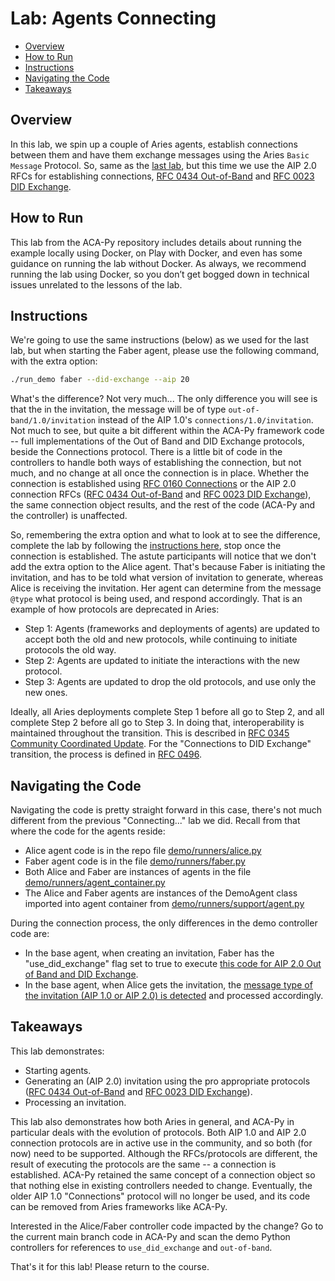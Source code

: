 # Lab: Agents Connecting<!-- omit in toc -->

- [Overview](#overview)
- [How to Run](#how-to-run)
- [Instructions](#instructions)
- [Navigating the Code](#navigating-the-code)
- [Takeaways](#takeaways)

## Overview

In this lab, we spin up a couple of Aries agents, establish connections between
them and have them exchange messages using the Aries `Basic Message` Protocol.
So, same as the [last lab](agentsConnecting.md), but this time we use the AIP
2.0 RFCs for establishing connections, [RFC 0434
Out-of-Band](https://github.com/hyperledger/aries-rfcs/tree/main/features/0434-outofband)
and [RFC 0023 DID
Exchange](https://github.com/hyperledger/aries-rfcs/tree/main/features/0023-did-exchange).

## How to Run

This lab from the ACA-Py repository includes details about running the example
locally using Docker, on Play with Docker, and even has some guidance on running
the lab without Docker. As always, we recommend running the lab using Docker, so
you don’t get bogged down in technical issues unrelated to the lessons of the
lab.

## Instructions

We're going to use the same instructions (below) as we used for the last lab,
but when starting the Faber agent, please use the following command, with the
extra option:

```bash
./run_demo faber --did-exchange --aip 20

```

What's the difference? Not very much... The only difference you will see is that
the in the invitation, the message will be of type `out-of-band/1.0/invitation`
instead of the AIP 1.0's `connections/1.0/invitation`. Not much to see, but
quite a bit different within the ACA-Py framework code -- full implementations of
the Out of Band and DID Exchange protocols, beside the Connections protocol. There
is a little bit of code in the controllers to handle both ways of establishing the
connection, but not much, and no change at all once the connection is in place.
Whether the connection is established using [RFC 0160
Connections](https://github.com/hyperledger/aries-rfcs/tree/main/features/0160-Connections)
or the AIP 2.0 connection RFCs ([RFC 0434
Out-of-Band](https://github.com/hyperledger/aries-rfcs/tree/main/features/0434-outofband)
and [RFC 0023 DID
Exchange](https://github.com/hyperledger/aries-rfcs/tree/main/features/0023-did-exchange)),
the same connection object results, and the rest of the code (ACA-Py and the
controller) is unaffected.

So, remembering the extra option and what to look at to see the difference,
complete the lab by following the [instructions
here](https://github.com/hyperledger/aries-cloudagent-python/tree/master/demo#the-alicefaber-python-demo),
stop once the connection is established. The astute participants will notice
that we don't add the extra option to the Alice agent. That's because Faber is
initiating the invitation, and has to be told what version of invitation to
generate, whereas Alice is receiving the invitation. Her agent can determine
from the message `@type` what protocol is being used, and respond accordingly. That
is an example of how protocols are deprecated in Aries:

- Step 1: Agents (frameworks and deployments of agents) are updated to accept both the old
and new protocols, while continuing to initiate protocols the old way.
- Step 2: Agents are updated to initiate the interactions with the new protocol.
- Step 3: Agents are updated to drop the old protocols, and use only the new ones.

Ideally, all Aries deployments complete Step 1 before all go to Step 2, and all complete
Step 2 before all go to Step 3. In doing that, interoperability is maintained throughout
the transition. This is described in
[RFC 0345 Community Coordinated Update](https://github.com/hyperledger/aries-rfcs/tree/main/concepts/0345-community-coordinated-update). For
the "Connections to DID Exchange" transition, the process is defined in [RFC 0496](https://github.com/hyperledger/aries-rfcs/tree/main/features/0496-transition-to-oob-and-did-exchange).

## Navigating the Code

Navigating the code is pretty straight forward in this case, there's not much different from the previous "Connecting..." lab we did. Recall from that where the code for the agents reside:

- Alice agent code is in the repo file [demo/runners/alice.py](https://github.com/hyperledger/aries-cloudagent-python/blob/master/demo/runners/alice.py)
- Faber agent code is in the file [demo/runners/faber.py](https://github.com/hyperledger/aries-cloudagent-python/blob/master/demo/runners/faber.py)
- Both Alice and Faber are instances of agents in the file [demo/runners/agent_container.py](https://github.com/hyperledger/aries-cloudagent-python/blob/master/demo/runners/agent_container.py)
- The Alice and Faber agents are instances of the DemoAgent class imported into agent container from [demo/runners/support/agent.py](https://github.com/hyperledger/aries-cloudagent-python/tree/master/demo/runners/support/agent.py)

During the connection process, the only differences in the demo controller code are:

- In the base agent, when creating an invitation, Faber has the "use_did_exchange" flag set to true to execute [this code for AIP 2.0 Out of Band and DID Exchange](https://github.com/hyperledger/aries-cloudagent-python/blob/d78d4ea483e76c8033141e3c6c8e1a68e3a72096/demo/runners/support/agent.py#L963).
- In the base agent, when Alice gets the invitation, the [message type of the invitation (AIP 1.0 or AIP 2.0) is detected](https://github.com/hyperledger/aries-cloudagent-python/blob/d78d4ea483e76c8033141e3c6c8e1a68e3a72096/demo/runners/support/agent.py#L982) and processed accordingly.

## Takeaways

This lab demonstrates:

- Starting agents.
- Generating an (AIP 2.0) invitation using the pro appropriate protocols ([RFC 0434
  Out-of-Band](https://github.com/hyperledger/aries-rfcs/tree/main/features/0434-outofband)
  and [RFC 0023 DID
  Exchange](https://github.com/hyperledger/aries-rfcs/tree/main/features/0023-did-exchange)).
- Processing an invitation.

This lab also demonstrates how both Aries in general, and ACA-Py in particular
deals with the evolution of protocols. Both AIP 1.0 and AIP 2.0 connection
protocols are in active use in the community, and so both (for now) need to be
supported. Although the RFCs/protocols are different, the result of executing
the protocols are the same -- a connection is established. ACA-Py retained the
same concept of a connection object so that nothing else in existing controllers
needed to change. Eventually, the older AIP 1.0 "Connections" protocol will no
longer be used, and its code can be removed from Aries frameworks like ACA-Py.

Interested in the Alice/Faber controller code impacted by the change? Go to the
current main branch code in ACA-Py and scan the demo Python controllers for
references to `use_did_exchange` and `out-of-band`.

That's it for this lab! Please return to the course.
